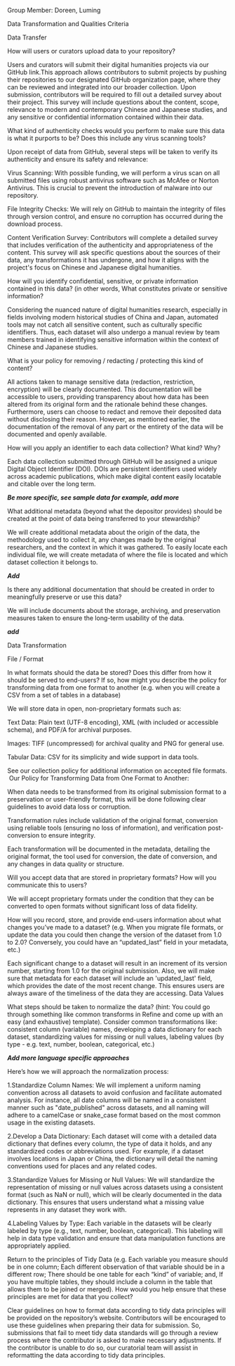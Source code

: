 Group Member: Doreen, Luming

Data Transformation and Qualities Criteria

Data Transfer

How will users or curators upload data to your repository? 

Users and curators will submit their digital humanities projects via our GitHub link.This approach allows contributors to submit projects by pushing their repositories to our designated GitHub organization page, where they can be reviewed and integrated into our broader collection. Upon submission, contributors will be required to fill out a detailed survey about their project. This survey will include questions about the content, scope, relevance to modern and contemporary Chinese and Japanese studies, and any sensitive or confidential information contained within their data. 

What kind of authenticity checks would you perform to make sure this data is what it purports to be? Does this include any virus scanning tools?

Upon receipt of data from GitHub, several steps will be taken to verify its authenticity and ensure its safety and relevance:

Virus Scanning: With possible funding, we will perform a virus scan on all submitted files using robust antivirus software such as McAfee or Norton Antivirus. This is crucial to prevent the introduction of malware into our repository.

File Integrity Checks: We will rely on GitHub to maintain the integrity of files through version control, and ensure no 
corruption has occurred during the download process.

Content Verification Survey: Contributors will complete a detailed survey that includes verification of the authenticity and appropriateness of the content. This survey will ask specific questions about the sources of their data, any transformations it has undergone, and how it aligns with the project's focus on Chinese and Japanese digital humanities.

How will you identify confidential, sensitive, or private information contained in this data? (in other words, What constitutes private or sensitive information? 

Considering the nuanced nature of digital humanities research, especially in fields involving modern historical studies of China and Japan, automated tools may not catch all sensitive content, such as culturally specific identifiers. Thus, each dataset will also undergo a manual review by team members trained in identifying sensitive information within the context of Chinese and Japanese studies.

What is your policy for removing / redacting / protecting this kind of content?

All actions taken to manage sensitive data (redaction, restriction, encryption) will be clearly documented. This documentation will be accessible to users, providing transparency about how data has been altered from its original form and the rationale behind these changes. Furthermore, users can choose to redact and remove their deposited data without disclosing their reason. However, as mentioned earlier, the documentation of the removal of any part or the entirety of the data will be documented and openly available. 

How will you apply an identifier to each data collection? What kind? Why?

Each data collection submitted through GitHub will be assigned a unique Digital Object Identifier (DOI). DOIs are persistent identifiers used widely across academic publications, which make digital content easily locatable and citable over the long term. 

***Be more specific, see sample data for example, add more***

What additional metadata (beyond what the depositor provides) should be created at the point of data being transferred to your stewardship?

We will create additional metadata about the origin of the data, the methodology used to collect it, any changes made by the original researchers, and the context in which it was gathered. To easily locate each individual file, we will create metadata of where the file is located and which dataset collection it belongs to. 

***Add***

Is there any additional documentation that should be created in order to meaningfully preserve or use this data?

We will include documents about the storage, archiving, and preservation measures taken to ensure the long-term usability of the data. 

***add***

Data Transformation

File / Format

In what formats should the data be stored? Does this differ from how it should be served to end-users? If so, how might you describe the policy for transforming data from one format to another (e.g. when you will create a CSV from a set of tables in a database)

We will store data in open, non-proprietary formats such as:

Text Data: Plain text (UTF-8 encoding), XML (with included or accessible schema), and PDF/A for archival purposes.

Images: TIFF (uncompressed) for archival quality and PNG for general use.

Tabular Data: CSV for its simplicity and wide support in data tools.

See our collection policy for additional information on accepted file formats. 
​​
Our Policy for Transforming Data from One Format to Another:

When data needs to be transformed from its original submission format to a preservation or user-friendly format, this will be done following clear guidelines to avoid data loss or corruption.

Transformation rules include validation of the original format, conversion using reliable tools (ensuring no loss of information), and verification post-conversion to ensure integrity.

Each transformation will be documented in the metadata, detailing the original format, the tool used for conversion, the date of conversion, and any changes in data quality or structure.

Will you accept data that are stored in proprietary formats? How will you communicate this to users?

We will accept proprietary formats under the condition that they can be converted to open formats without significant loss of data fidelity.

How will you record, store, and provide end-users information about what changes you’ve made to a dataset? (e.g. When you migrate file formats, or update the data you could then change the version of the dataset from 1.0 to 2.0? Conversely, you could have an “updated_last” field in your metadata, etc.)

Each significant change to a dataset will result in an increment of its version number, starting from 1.0 for the original submission. Also, we will make sure that metadata for each dataset will include an 'updated_last' field, which provides the date of the most recent change. This ensures users are always aware of the timeliness of the data they are accessing.
Data Values

What steps should be taken to normalize the data? (hint: You could go through something like common transforms in Refine and come 
up with an easy (and exhaustive) template). Consider common transformations like: consistent column (variable) names, developing a data dictionary for each dataset, standardizing values for missing or null values, labeling values (by type - e.g. text, number, boolean, categorical, etc.)

***Add more language specific approaches***

Here’s how we will approach the normalization process:

1.Standardize Column Names: We will implement a uniform naming convention across all datasets to avoid confusion and facilitate automated analysis. For instance, all date columns will be named in a consistent manner such as "date_published" across datasets, and all naming will adhere to a camelCase or snake_case format based on the most common usage in the existing datasets.

2.Develop a Data Dictionary: Each dataset will come with a detailed data dictionary that defines every column, the type of data it holds, and any standardized codes or abbreviations used. For example, if a dataset involves locations in Japan or China, the dictionary will detail the naming conventions used for places and any related codes.

3.Standardize Values for Missing or Null Values: We will standardize the representation of missing or null values across datasets using a consistent format (such as NaN or null), which will be clearly documented in the data dictionary. This ensures that users understand what a missing value represents in any dataset they work with.

4.Labeling Values by Type: Each variable in the datasets will be clearly labeled by type (e.g., text, number, boolean, categorical). This labeling will help in data type validation and ensure that data manipulation functions are appropriately applied.

Return to the principles of Tidy Data (e.g. Each variable you measure should be in one column; Each different observation of that variable should be in a different row; There should be one table for each “kind” of variable; and, If you have multiple tables, they should include a column in the table that allows them to be joined or merged). How would you help ensure that these principles are met for data that you collect?

Clear guidelines on how to format data according to tidy data principles will be provided on the repository’s website. Contributors will be encouraged to use these guidelines when preparing their data for submission. So, submissions that fail to meet tidy data standards will go through a review process where the contributor is asked to make necessary adjustments. If the contributor is unable to do so, our curatorial team will assist in reformatting the data according to tidy data principles.
